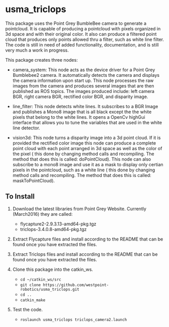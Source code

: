 # usma_triclops
This package uses the Point Grey BumbleBee camera to generate a pointcloud. It is capable of producing a pointcloud with pixels organized in 3d space and with their original color. It also can produce a filtered point cloud that produces only points allowed thru a filter, such as white line filter. The code is still in need of added functionality, documentation, and is still very much a work in progress.

This package creates three nodes:
- camera_system: This node acts as the device driver for a Point Grey Bumblebee2 camera. It automatically detects the camera and displays the camera information upon start up. This node processes the raw images from the camera and produces several images that are then published as ROS topics. The images produced include: left camera BGR, right camera BGR, rectified color BGR, and disparity image.

- line_filter: This node detects white lines. It subscribes to a BGR Image and publishes a Mono8 image that is all black except the the white pixels that belong to the white lines. It opens a OpenCv highGui interface that allows you to tune the variables that are used in the white line detector.

- vision3d: This node turns a disparity image into a 3d point cloud. If it is provided the rectified color image this node can produce a complete point cloud with each point arranged in 3d space as well as the color of the pixel ( this done by changing method calls and recompiling. The method that does this is called: doPointCloud). This node can also subscribe to a mono8 image and use it as a mask to display only certian pixels in the pointcloud, such as a white line ( this done by changing method calls and recompiling. The method that does this is called: maskToPointCloud).

## To Install
1. Download the latest libraries from Point Grey Website. Currently (March2016) they are called:
    - flycapture2-2.9.3.13-amd64-pkg.tgz
    - triclops-3.4.0.8-amd64-pkg.tgz
    
2. Extract Flycapture files and install according to the README that can be found
once you have extracted the files.

3. Extract Triclops files and install according to the README that can be found
once you have extracted the files. 

4. Clone this package into the catkin_ws.

    - `cd ~/catkin_ws/src`
    - `git clone https://github.com/westpoint-robotics/usma_triclops.git`
    - `cd ..`
    - `catkin_make`

5. Test the code.
    
   - `roslaunch usma_triclops triclops_camera2.launch` 

